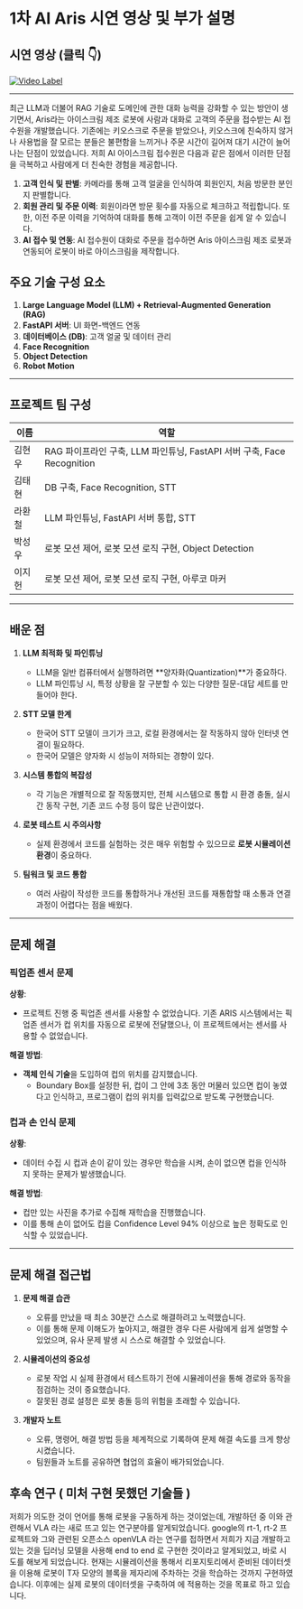 # 1차 AI Aris 시연 영상 및 부가 설명

## 시연 영상 (클릭 👇)

[![Video Label](http://img.youtube.com/vi/OnH8ScQYvCw/0.jpg)](https://www.youtube.com/watch?v=OnH8ScQYvCw)

---

최근 LLM과 더불어 RAG 기술로 도메인에 관한 대화 능력을 강화할 수 있는 방안이 생기면서, Aris라는 아이스크림 제조 로봇에 사람과 대화로 고객의 주문을 접수받는 AI 접수원을 개발했습니다. 기존에는 키오스크로 주문을 받았으나, 키오스크에 친숙하지 않거나 사용법을 잘 모르는 분들은 불편함을 느끼거나 주문 시간이 길어져 대기 시간이 늘어나는 단점이 있었습니다. 저희 AI 아이스크림 접수원은 다음과 같은 점에서 이러한 단점을 극복하고 사람에게 더 친숙한 경험을 제공합니다.

1. **고객 인식 및 판별**: 카메라를 통해 고객 얼굴을 인식하여 회원인지, 처음 방문한 분인지 판별합니다.
2. **회원 관리 및 주문 이력**: 회원이라면 방문 횟수를 자동으로 체크하고 적립합니다. 또한, 이전 주문 이력을 기억하여 대화를 통해 고객이 이전 주문을 쉽게 알 수 있습니다.
3. **AI 접수 및 연동**: AI 접수원이 대화로 주문을 접수하면 Aris 아이스크림 제조 로봇과 연동되어 로봇이 바로 아이스크림을 제작합니다.


## 주요 기술 구성 요소

1. **Large Language Model (LLM) + Retrieval-Augmented Generation (RAG)**
2. **FastAPI 서버**: UI 화면-백엔드 연동
3. **데이터베이스 (DB)**: 고객 얼굴 및 데이터 관리
4. **Face Recognition**
5. **Object Detection**
6. **Robot Motion**

---

## 프로젝트 팀 구성

| 이름   | 역할                                                   |
|--------|--------------------------------------------------------|
| 김현우 | RAG 파이프라인 구축, LLM 파인튜닝, FastAPI 서버 구축, Face Recognition |
| 김태현 | DB 구축, Face Recognition, STT                       |
| 라환철 | LLM 파인튜닝, FastAPI 서버 통합, STT                  |
| 박성우 | 로봇 모션 제어, 로봇 모션 로직 구현, Object Detection  |
| 이지헌 | 로봇 모션 제어, 로봇 모션 로직 구현, 아루코 마커      |

---

## 배운 점

1. **LLM 최적화 및 파인튜닝**
   - LLM을 일반 컴퓨터에서 실행하려면 **양자화(Quantization)**가 중요하다.
   - LLM 파인튜닝 시, 특정 상황을 잘 구분할 수 있는 다양한 질문-대답 세트를 만들어야 한다.

2. **STT 모델 한계**
   - 한국어 STT 모델이 크기가 크고, 로컬 환경에서는 잘 작동하지 않아 인터넷 연결이 필요하다.
   - 한국어 모델은 양자화 시 성능이 저하되는 경향이 있다.

3. **시스템 통합의 복잡성**
   - 각 기능은 개별적으로 잘 작동했지만, 전체 시스템으로 통합 시 환경 충돌, 실시간 동작 구현, 기존 코드 수정 등이 많은 난관이었다.

4. **로봇 테스트 시 주의사항**
   - 실제 환경에서 코드를 실험하는 것은 매우 위험할 수 있으므로 **로봇 시뮬레이션 환경**이 중요하다.

5. **팀워크 및 코드 통합**
   - 여러 사람이 작성한 코드를 통합하거나 개선된 코드를 재통합할 때 소통과 연결 과정이 어렵다는 점을 배웠다.

---

## 문제 해결

### 픽업존 센서 문제

**상황**: 
- 프로젝트 진행 중 픽업존 센서를 사용할 수 없었습니다. 기존 ARIS 시스템에서는 픽업존 센서가 컵 위치를 자동으로 로봇에 전달했으나, 이 프로젝트에서는 센서를 사용할 수 없었습니다.

**해결 방법**:
- **객체 인식 기술**을 도입하여 컵의 위치를 감지했습니다. 
  - Boundary Box를 설정한 뒤, 컵이 그 안에 3초 동안 머물러 있으면 컵이 놓였다고 인식하고, 프로그램이 컵의 위치를 입력값으로 받도록 구현했습니다.

### 컵과 손 인식 문제

**상황**: 
- 데이터 수집 시 컵과 손이 같이 있는 경우만 학습을 시켜, 손이 없으면 컵을 인식하지 못하는 문제가 발생했습니다.

**해결 방법**:
- 컵만 있는 사진을 추가로 수집해 재학습을 진행했습니다.
- 이를 통해 손이 없어도 컵을 Confidence Level 94% 이상으로 높은 정확도로 인식할 수 있었습니다.

---

## 문제 해결 접근법

1. **문제 해결 습관**
   - 오류를 만났을 때 최소 30분간 스스로 해결하려고 노력했습니다.
   - 이를 통해 문제 이해도가 높아지고, 해결한 경우 다른 사람에게 쉽게 설명할 수 있었으며, 유사 문제 발생 시 스스로 해결할 수 있었습니다.

2. **시뮬레이션의 중요성**
   - 로봇 작업 시 실제 환경에서 테스트하기 전에 시뮬레이션을 통해 경로와 동작을 점검하는 것이 중요했습니다.
   - 잘못된 경로 설정은 로봇 충돌 등의 위험을 초래할 수 있습니다.

3. **개발자 노트**
   - 오류, 명령어, 해결 방법 등을 체계적으로 기록하여 문제 해결 속도를 크게 향상시켰습니다.
   - 팀원들과 노트를 공유하면 협업의 효율이 배가되었습니다.

## 후속 연구 ( 미처 구현 못했던 기술들 )

저희가 의도한 것이 언어를 통해 로봇을 구동하게 하는 것이었는데, 개발하던 중 이와 관련해서 VLA 라는 새로 뜨고 있는 연구분야를 알게되었습니다. google의 rt-1, rt-2 프로젝트와 그와 관련된 오픈소스 openVLA 라는 연구를 접하면서 저희가 지금 개발하고 있는 것을 딥러닝 모델을 사용해 end to end 로 구현한 것이라고 알게되었고, 바로 시도를 해보게 되었습니다. 현재는 시뮬레이션을 통해서 리포지토리에서 준비된 데이터셋을 이용해 로봇이 T자 모양의 블록을 제자리에 주차하는 것을 학습하는 것까지 구현하였습니다. 이후에는 실제 로봇의 데이터셋을 구축하여 에 적용하는 것을 목표로 하고 있습니다.
